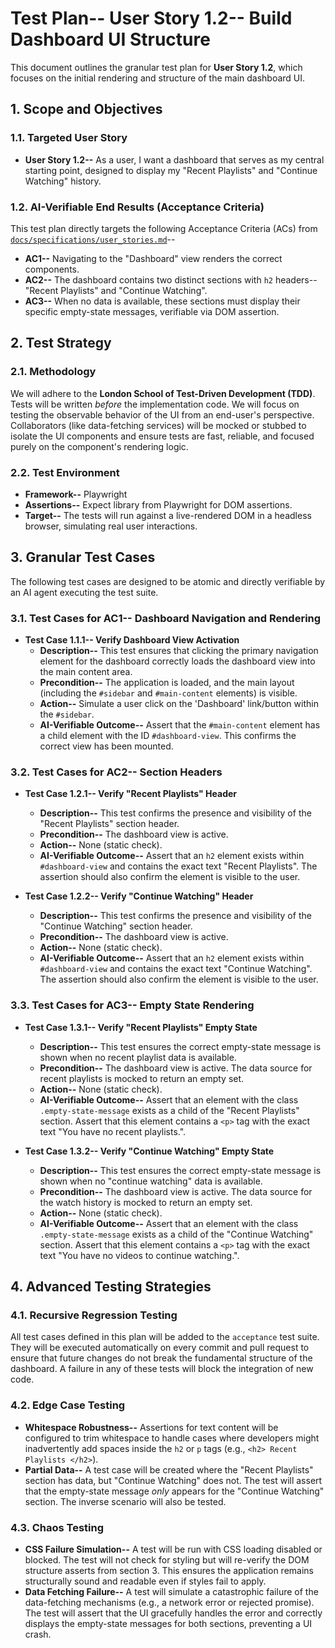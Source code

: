 # Test Plan-- User Story 1.2-- Build Dashboard UI Structure

This document outlines the granular test plan for **User Story 1.2**, which focuses on the initial rendering and structure of the main dashboard UI.

## 1. Scope and Objectives

### 1.1. Targeted User Story

*   **User Story 1.2--** As a user, I want a dashboard that serves as my central starting point, designed to display my "Recent Playlists" and "Continue Watching" history.

### 1.2. AI-Verifiable End Results (Acceptance Criteria)

This test plan directly targets the following Acceptance Criteria (ACs) from [`docs/specifications/user_stories.md`](docs/specifications/user_stories.md:24)--

*   **AC1--** Navigating to the "Dashboard" view renders the correct components.
*   **AC2--** The dashboard contains two distinct sections with `h2` headers-- "Recent Playlists" and "Continue Watching".
*   **AC3--** When no data is available, these sections must display their specific empty-state messages, verifiable via DOM assertion.

## 2. Test Strategy

### 2.1. Methodology

We will adhere to the **London School of Test-Driven Development (TDD)**. Tests will be written *before* the implementation code. We will focus on testing the observable behavior of the UI from an end-user's perspective. Collaborators (like data-fetching services) will be mocked or stubbed to isolate the UI components and ensure tests are fast, reliable, and focused purely on the component's rendering logic.

### 2.2. Test Environment

*   **Framework--** Playwright
*   **Assertions--** Expect library from Playwright for DOM assertions.
*   **Target--** The tests will run against a live-rendered DOM in a headless browser, simulating real user interactions.

## 3. Granular Test Cases

The following test cases are designed to be atomic and directly verifiable by an AI agent executing the test suite.

### 3.1. Test Cases for AC1-- Dashboard Navigation and Rendering

*   **Test Case 1.1.1-- Verify Dashboard View Activation**
    *   **Description--** This test ensures that clicking the primary navigation element for the dashboard correctly loads the dashboard view into the main content area.
    *   **Precondition--** The application is loaded, and the main layout (including the `#sidebar` and `#main-content` elements) is visible.
    *   **Action--** Simulate a user click on the 'Dashboard' link/button within the `#sidebar`.
    *   **AI-Verifiable Outcome--** Assert that the `#main-content` element has a child element with the ID `#dashboard-view`. This confirms the correct view has been mounted.

### 3.2. Test Cases for AC2-- Section Headers

*   **Test Case 1.2.1-- Verify "Recent Playlists" Header**
    *   **Description--** This test confirms the presence and visibility of the "Recent Playlists" section header.
    *   **Precondition--** The dashboard view is active.
    *   **Action--** None (static check).
    *   **AI-Verifiable Outcome--** Assert that an `h2` element exists within `#dashboard-view` and contains the exact text "Recent Playlists". The assertion should also confirm the element is visible to the user.

*   **Test Case 1.2.2-- Verify "Continue Watching" Header**
    *   **Description--** This test confirms the presence and visibility of the "Continue Watching" section header.
    *   **Precondition--** The dashboard view is active.
    *   **Action--** None (static check).
    *   **AI-Verifiable Outcome--** Assert that an `h2` element exists within `#dashboard-view` and contains the exact text "Continue Watching". The assertion should also confirm the element is visible to the user.

### 3.3. Test Cases for AC3-- Empty State Rendering

*   **Test Case 1.3.1-- Verify "Recent Playlists" Empty State**
    *   **Description--** This test ensures the correct empty-state message is shown when no recent playlist data is available.
    *   **Precondition--** The dashboard view is active. The data source for recent playlists is mocked to return an empty set.
    *   **Action--** None (static check).
    *   **AI-Verifiable Outcome--** Assert that an element with the class `.empty-state-message` exists as a child of the "Recent Playlists" section. Assert that this element contains a `<p>` tag with the exact text "You have no recent playlists.".

*   **Test Case 1.3.2-- Verify "Continue Watching" Empty State**
    *   **Description--** This test ensures the correct empty-state message is shown when no "continue watching" data is available.
    *   **Precondition--** The dashboard view is active. The data source for the watch history is mocked to return an empty set.
    *   **Action--** None (static check).
    *   **AI-Verifiable Outcome--** Assert that an element with the class `.empty-state-message` exists as a child of the "Continue Watching" section. Assert that this element contains a `<p>` tag with the exact text "You have no videos to continue watching.".

## 4. Advanced Testing Strategies

### 4.1. Recursive Regression Testing

All test cases defined in this plan will be added to the `acceptance` test suite. They will be executed automatically on every commit and pull request to ensure that future changes do not break the fundamental structure of the dashboard. A failure in any of these tests will block the integration of new code.

### 4.2. Edge Case Testing

*   **Whitespace Robustness--** Assertions for text content will be configured to trim whitespace to handle cases where developers might inadvertently add spaces inside the `h2` or `p` tags (e.g., `<h2> Recent Playlists </h2>`).
*   **Partial Data--** A test case will be created where the "Recent Playlists" section has data, but "Continue Watching" does not. The test will assert that the empty-state message *only* appears for the "Continue Watching" section. The inverse scenario will also be tested.

### 4.3. Chaos Testing

*   **CSS Failure Simulation--** A test will be run with CSS loading disabled or blocked. The test will not check for styling but will re-verify the DOM structure asserts from section 3. This ensures the application remains structurally sound and readable even if styles fail to apply.
*   **Data Fetching Failure--** A test will simulate a catastrophic failure of the data-fetching mechanisms (e.g., a network error or rejected promise). The test will assert that the UI gracefully handles the error and correctly displays the empty-state messages for both sections, preventing a UI crash.